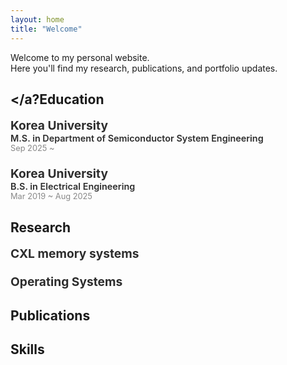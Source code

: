 ```yaml
---
layout: home
title: "Welcome"
---
```




Welcome to my personal website.  
Here you'll find my research, publications, and portfolio updates.

## <a id="education"></a?Education

<div style="margin-bottom:1.5em;">
  <div style="font-size:1.2rem; color:#2d2d2d; font-weight:bold;">Korea University</div>
  <div style="font-size:0.9rem; color:#2d2d2d; font-weight:600;">M.S. in Department of Semiconductor System Engineering</div>
  <div style="font-size:0.8rem; color:#888;">Sep 2025 ~ </div>
</div>

<div style="margin-bottom:1.5em;">
  <div style="font-size:1.2rem; color:#2d2d2d; font-weight:bold;">Korea University</div>
  <div style="font-size:0.9rem; color:#2d2d2d; font-weight:600;">B.S. in Electrical Engineering</div>
  <div style="font-size:0.8rem; color:#888;">Mar 2019 ~ Aug 2025</div>
</div>

## <a id="research"></a>Research

<div style="margin-bottom:1.5em;">
  <div style="font-size:1.2rem; color:#2d2d2d; font-weight:bold;">CXL memory systems</div>
  
  <div style="font-size:0.8rem; color:#2d2d2d;"> </div>
</div>

<div style="margin-bottom:1.5em;">
  <div style="font-size:1.2rem; color:#2d2d2d; font-weight:bold;">Operating Systems</div>
  
  <div style="font-size:0.8rem; color:#2d2d2d;"> </div>
</div>


## <a id="publications"></a>Publications



## <a id="skills"></a>Skills


